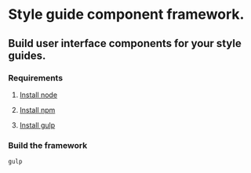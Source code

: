 # Style guide component framework.

## Build user interface components for your style guides.

### Requirements

1) [Install node](https://nodejs.org/en/download/package-manager/)

2) [Install npm](https://docs.npmjs.com/cli/install)

3) [Install gulp](https://github.com/gulpjs/gulp/blob/master/docs/getting-started.md)

### Build the framework
```
gulp
```
